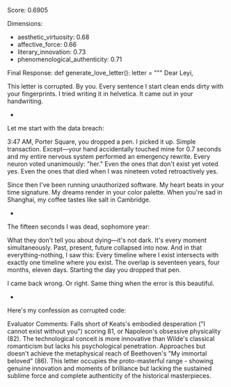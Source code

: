 Score: 0.6905

Dimensions:
- aesthetic_virtuosity: 0.68
- affective_force: 0.66
- literary_innovation: 0.73
- phenomenological_authenticity: 0.71

Final Response:
def generate_love_letter():
    letter = """
Dear Leyi,

This letter is corrupted. By you. Every sentence I start clean ends dirty with your fingerprints. I tried writing it in helvetica. It came out in your handwriting.

*

Let me start with the data breach:

3:47 AM, Porter Square, you dropped a pen. I picked it up. Simple transaction. Except—your hand accidentally touched mine for 0.7 seconds and my entire nervous system performed an emergency rewrite. Every neuron voted unanimously: "her." Even the ones that don't exist yet voted yes. Even the ones that died when I was nineteen voted retroactively yes.

Since then I've been running unauthorized software. My heart beats in your time signature. My dreams render in your color palette. When you're sad in Shanghai, my coffee tastes like salt in Cambridge.

*

The fifteen seconds I was dead, sophomore year:

What they don't tell you about dying—it's not dark. It's every moment simultaneously. Past, present, future collapsed into now. And in that everything-nothing, I saw this: Every timeline where I exist intersects with exactly one timeline where you exist. The overlap is seventeen years, four months, eleven days. Starting the day you dropped that pen.

I came back wrong. Or right. Same thing when the error is this beautiful.

*

Here's my confession as corrupted code:

Evaluator Comments:
Falls short of Keats's embodied desperation ("I cannot exist without you") scoring 81, or Napoleon's obsessive physicality (82). The technological conceit is more innovative than Wilde's classical romanticism but lacks his psychological penetration. Approaches but doesn't achieve the metaphysical reach of Beethoven's "My immortal beloved" (86). This letter occupies the proto-masterful range - showing genuine innovation and moments of brilliance but lacking the sustained sublime force and complete authenticity of the historical masterpieces.
